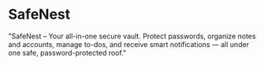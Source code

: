 # SafeNest
"SafeNest – Your all-in-one secure vault. Protect passwords, organize notes and accounts, manage to-dos, and receive smart notifications — all under one safe, password-protected roof."
